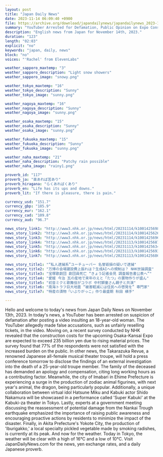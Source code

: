 ```yaml
---
layout: post
title: "Japan Daily News"
date: 2023-11-14 06:09:40 +0900
file: https://archive.org/download/japandailynews/japandailynews_2023-11-13.mp3
summary: "YouTuber Arrested for Defamation, Public Opinion on Expo Construction Costs, & more…"
description: "English news from Japan for November 14th, 2023."
duration: "123"
length: "02:03"
explicit: "no"
keywords: "japan, daily, news"
block: "no"
voices: "'Rachel' from ElevenLabs"

weather_sapporo_maxtemp: "3"
weather_sapporo_description: "Light snow showers"
weather_sapporo_image: "snowy.png"

weather_tokyo_maxtemp: "16"
weather_tokyo_description: "Sunny"
weather_tokyo_image: "sunny.png"

weather_nagoya_maxtemp: "16"
weather_nagoya_description: "Sunny"
weather_nagoya_image: "sunny.png"

weather_osaka_maxtemp: "15"
weather_osaka_description: "Sunny"
weather_osaka_image: "sunny.png"

weather_fukuoka_maxtemp: "15"
weather_fukuoka_description: "Sunny"
weather_fukuoka_image: "sunny.png"

weather_naha_maxtemp: "21"
weather_naha_description: "Patchy rain possible"
weather_naha_image: "rainy1.png"

proverb_id: "117"
proverb_ja: "楽あれば苦あり"
proverb_hiragana: "らくあればくあり"
proverb_en: "Life has its ups and downs."
proverb_lit: "If there is pleasure, there is pain."

currency_usd: "151.7"
currency_gbp: "185.9"
currency_eur: "162.1"
currency_cad: "109.8"
currency_aud: "96.7"

news_story_link1: "http://www3.nhk.or.jp/news/html/20231114/k10014256981000.html"
news_story_link2: "http://www3.nhk.or.jp/news/html/20231114/k10014256261000.html"
news_story_link3: "http://www3.nhk.or.jp/news/html/20231114/k10014256961000.html"
news_story_link4: "http://www3.nhk.or.jp/news/html/20231113/k10014256871000.html"
news_story_link5: "http://www3.nhk.or.jp/news/html/20231113/k10014256341000.html"
news_story_link6: "http://www3.nhk.or.jp/news/html/20231113/k10014256931000.html"
news_story_link7: "http://www3.nhk.or.jp/news/html/20231113/k10014256861000.html"

news_story_title1: "“私人逮捕系”ユーチューバー 名誉毀損の疑いで逮捕"
news_story_title2: "万博の会場建設費上振れは？生成AIへの規制は？ NHK世論調査"
news_story_title3: "宝塚歌劇団 劇団員死亡 “きょう記者会見 調査報告書公表へ”"
news_story_title4: "愛媛 今治 瓦の産地で来年のえと「たつ」の置物作りが盛ん"
news_story_title5: "初音ミクと歌舞伎がコラボ 中村獅童さん親子と共演"
news_story_title6: "南海トラフ巨大地震 “被害軽減には住民への啓発を” 専門家"
news_story_title7: "特産の漬物「いぶりがっこ」作り最盛期 秋田 横手"

---
```


Hello and welcome to today's news from Japan Daily News on November 13th, 2023. In today's news, a YouTuber has been arrested on suspicion of defamation after posting a video insulting an 18-year-old woman. The YouTuber allegedly made false accusations, such as unfairly reselling tickets, in the video. Moving on, a recent survey conducted by NHK revealed that the construction costs for the upcoming Osaka-Kansai Expo are expected to exceed 235 billion yen due to rising material prices. The survey found that 77% of the respondents were not satisfied with the increased burden on the public. In other news, the Takarazuka Revue, a renowned Japanese all-female musical theater troupe, will hold a press conference tomorrow to disclose the findings of an external investigation into the death of a 25-year-old troupe member. The family of the deceased has demanded an apology and compensation, citing long working hours as a contributing factor. Meanwhile, the city of Imabari in Ehime Prefecture is experiencing a surge in the production of zodiac animal figurines, with next year's animal, the dragon, being particularly popular. Additionally, a unique collaboration between virtual idol Hatsune Miku and Kabuki actor Shido Nakamura will be showcased in a performance called 'Super Kabuki' at the Kabuki-za theater in Tokyo. Lastly, experts at a government meeting discussing the reassessment of potential damage from the Nankai Trough earthquake emphasized the importance of raising public awareness and encouraging proactive actions by residents to minimize the impact of the disaster. Finally, in Akita Prefecture's Yokote City, the production of 'Iburigakko,' a local specialty pickled vegetable made by smoking radishes, is currently at its peak. And now for the weather. Today in Tokyo, the weather will be clear with a high of 16°C and a low of 10°C.  Visit JapanDailyNews.com for the news, yen exchange rates, and a daily Japanese proverb.
